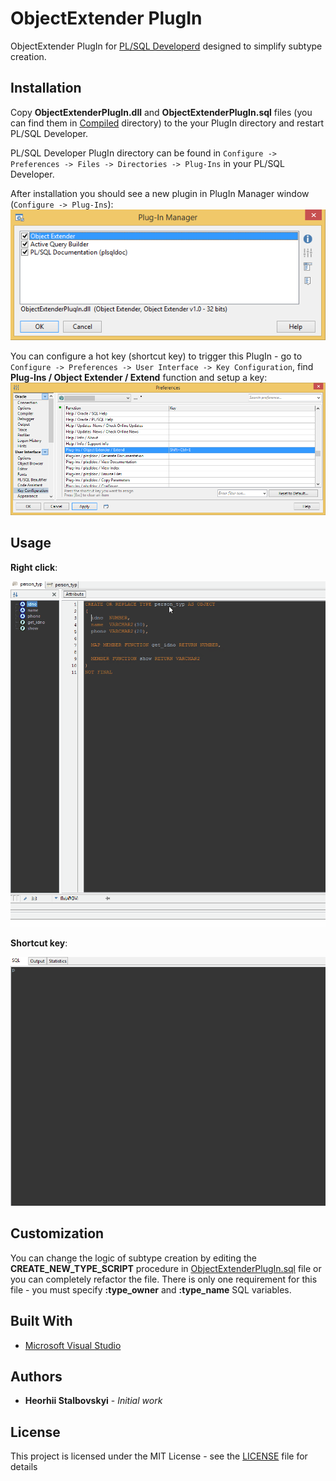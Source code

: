 # ObjectExtender PlugIn

ObjectExtender PlugIn for [PL/SQL Developerd](https://www.allroundautomations.com/products/pl-sql-developer/) designed to simplify subtype creation.

## Installation

Copy **ObjectExtenderPlugIn.dll** and **ObjectExtenderPlugIn.sql** files (you can find them in [Compiled](Compiled) directory) to the your PlugIn directory and restart PL/SQL Developer.

PL/SQL Developer PlugIn directory can be found in `Configure -> Preferences -> Files -> Directories -> Plug-Ins` in your PL/SQL Developer.

After installation you should see a new plugin in PlugIn Manager window (`Configure -> Plug-Ins`):
![plug-in-mng](img/plugin-mng.png)

You can configure a hot key (shortcut key) to trigger this PlugIn - go to `Configure -> Preferences -> User Interface -> Key Configuration`, find **Plug-Ins / Object Extender / Extend** function and setup a key:
![prefs](img/prefs.png)

## Usage

**Right click**:

![rightclick](img/right-click.gif)

**Shortcut key**:

![shortcut](img/shortkey.gif)

## Customization

You can change the logic of subtype creation by editing the **CREATE_NEW_TYPE_SCRIPT** procedure in [ObjectExtenderPlugIn.sql](Compiled/ObjectExtenderPlugIn.sql) file or you can completely refactor the file. There is only one requirement for this file - you must specify **:type_owner** and **:type_name** SQL variables.

## Built With

* [Microsoft Visual Studio](https://visualstudio.microsoft.com/vs/)

## Authors

* **Heorhii Stalbovskyi** - *Initial work*

## License

This project is licensed under the MIT License - see the [LICENSE](LICENSE) file for details
